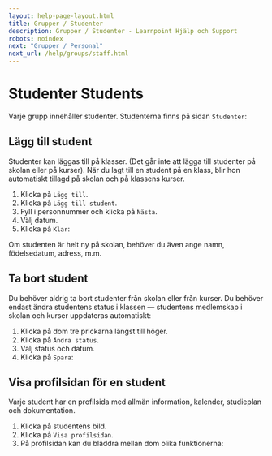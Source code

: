 ```yaml
---
layout: help-page-layout.html
title: Grupper / Studenter
description: Grupper / Studenter - Learnpoint Hjälp och Support
robots: noindex
next: "Grupper / Personal"
next_url: /help/groups/staff.html
---
```


<h1>
    <span lang="sv">Studenter</span>
    <span lang="en">Students</span>
</h1>

<!-- only-in-swedish.html -->

Varje grupp innehåller studenter. Studenterna finns på sidan `Studenter`:

<!-- desktop-screenshot.html, { src: "_assets/students.png", alt: "Studenter", theme: "light" } -->


## Lägg till student

Studenter kan läggas till på klasser. (Det går inte att lägga till studenter på skolan eller på kurser). När du lagt till en student på en klass, blir hon automatiskt tillagd på skolan och på klassens kurser.

1. Klicka på `Lägg till`.
2. Klicka på `Lägg till student`.
3. Fyll i personnummer och klicka på `Nästa`.
4. Välj datum.
5. Klicka på `Klar`:

<!-- desktop-recording.html, { src: "_assets/add-student.mp4", alt: "Lägg till student", theme: "light" } -->

Om studenten är helt ny på skolan, behöver du även ange namn, födelsedatum, adress, m.m.


## Ta bort student

Du behöver aldrig ta bort studenter från skolan eller från kurser. Du behöver endast ändra studentens status i klassen — studentens medlemskap i skolan och kurser uppdateras automatiskt:

1. Klicka på dom tre prickarna längst till höger.
2. Klicka på `Ändra status`.
3. Välj status och datum.
4. Klicka på `Spara`:

<!-- desktop-recording.html, { src: "_assets/remove-student.mp4", alt: "Ta bort student", theme: "light" } -->


## Visa profilsidan för en student

Varje student har en profilsida med allmän information, kalender, studieplan och dokumentation.

1. Klicka på studentens bild.
2. Klicka på `Visa profilsidan`.
3. På profilsidan kan du bläddra mellan dom olika funktionerna:

<!-- desktop-recording.html, { src: "_assets/view-student-profile-page.mp4", alt: "Visa profilsidan för en student", theme: "light" } -->
